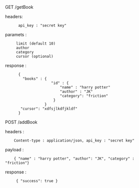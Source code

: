
 GET /getBook
     
   headers:
    
          api_key : "secret key"

   paramets :
    
         limit (default 10)
         author
         category
         cursor (optional)

   response : 
    
          {
            "books" : {
                         "id" : {
                             "name" : "harry potter"
                             "author" : "JK"
                             "category": "friction"
                          }
                      }
           "cursor": "xdfsjlkdfjkldf"
          }

POST /addBook
  
   headers : 
        
        Content-type : application/json, api_key : "secret key"
    
   payload :
         
        { "name" : "harry potter", "author": "JK", "category" : "friction"}

   response : 
   
         { "success": true }
